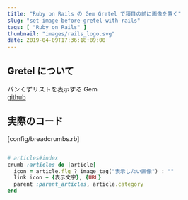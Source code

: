 ```yaml
---
title: "Ruby on Rails の Gem Gretel で項目の前に画像を置く"
slug: "set-image-before-gretel-with-rails"
tags: [ "Ruby on Rails" ]
thumbnail: "images/rails_logo.svg"
date: 2019-04-09T17:36:18+09:00
---
```


## Gretel について

パンくずリストを表示する Gem  
[github](https://github.com/WilHall/gretel)

## 実際のコード

[config/breadcrumbs.rb]
```ruby

# articles#index
crumb :articles do |article|
  icon = article.flg ? image_tag("表示したい画像") : ""
  link icon + {表示文字}, {URL}
  parent :parent_articles, article.category
end
```
